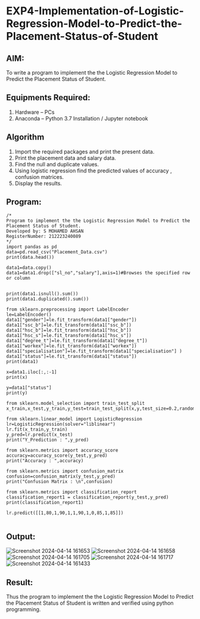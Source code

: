 # EXP4-Implementation-of-Logistic-Regression-Model-to-Predict-the-Placement-Status-of-Student

## AIM:
To write a program to implement the the Logistic Regression Model to Predict the Placement Status of Student.

## Equipments Required:
1. Hardware – PCs
2. Anaconda – Python 3.7 Installation / Jupyter notebook

## Algorithm
1. Import the required packages and print the present data.
2. Print the placement data and salary data.
3. Find the null and duplicate values. 
4. Using logistic regression find the predicted values of accuracy , confusion matrices.
5. Display the results.
   
## Program:
```
/*
Program to implement the the Logistic Regression Model to Predict the Placement Status of Student.
Developed by: S MOHAMED AHSAN
RegisterNumber: 212223240089
*/
import pandas as pd
data=pd.read_csv("Placement_Data.csv")
print(data.head())

data1=data.copy()
data1=data1.drop(["sl_no","salary"],axis=1)#Browses the specified row or column


print(data1.isnull().sum())
print(data1.duplicated().sum())

from sklearn.preprocessing import LabelEncoder
le=LabelEncoder()
data1["gender"]=le.fit_transform(data1["gender"])
data1["ssc_b"]=le.fit_transform(data1["ssc_b"])
data1["hsc_b"]=le.fit_transform(data1["hsc_b"])
data1["hsc_s"]=le.fit_transform(data1["hsc_s"])
data1["degree_t"]=le.fit_transform(data1["degree_t"])
data1["workex"]=le.fit_transform(data1["workex"])
data1["specialisation"]=le.fit_transform(data1["specialisation"] )     
data1["status"]=le.fit_transform(data1["status"])       
print(data1) 

x=data1.iloc[:,:-1]
print(x)

y=data1["status"]
print(y)

from sklearn.model_selection import train_test_split
x_train,x_test,y_train,y_test=train_test_split(x,y,test_size=0.2,random_state=0)

from sklearn.linear_model import LogisticRegression
lr=LogisticRegression(solver="liblinear")
lr.fit(x_train,y_train)
y_pred=lr.predict(x_test)
print("Y_Prediction : ",y_pred)

from sklearn.metrics import accuracy_score
accuracy=accuracy_score(y_test,y_pred)
print("Accuracy : ",accuracy)

from sklearn.metrics import confusion_matrix
confusion=confusion_matrix(y_test,y_pred)
print("Confusion Matrix : \n",confusion)

from sklearn.metrics import classification_report
classification_report1 = classification_report(y_test,y_pred)
print(classification_report1)

lr.predict([[1,80,1,90,1,1,90,1,0,85,1,85]])


```

## Output:
![Screenshot 2024-04-14 161653](https://github.com/MOHAMEDAHSAN/Implementation-of-Logistic-Regression-Model-to-Predict-the-Placement-Status-of-Student/assets/139331378/f64d8a66-2ef3-495d-8f6b-eb98e2fa788f)
![Screenshot 2024-04-14 161658](https://github.com/MOHAMEDAHSAN/Implementation-of-Logistic-Regression-Model-to-Predict-the-Placement-Status-of-Student/assets/139331378/076df101-200f-4b62-b5d7-1ed7dd9298b3)
![Screenshot 2024-04-14 161705](https://github.com/MOHAMEDAHSAN/Implementation-of-Logistic-Regression-Model-to-Predict-the-Placement-Status-of-Student/assets/139331378/c0ff2184-93f5-4b9c-b809-b32c4b9413a4)
![Screenshot 2024-04-14 161717](https://github.com/MOHAMEDAHSAN/Implementation-of-Logistic-Regression-Model-to-Predict-the-Placement-Status-of-Student/assets/139331378/2106edad-06ac-42dc-b6f4-330e6c5cecae)
![Screenshot 2024-04-14 161433](https://github.com/MOHAMEDAHSAN/Implementation-of-Logistic-Regression-Model-to-Predict-the-Placement-Status-of-Student/assets/139331378/dad11dba-8390-44e0-9eb2-6edd1cbeac55)




## Result:
Thus the program to implement the the Logistic Regression Model to Predict the Placement Status of Student is written and verified using python programming.
